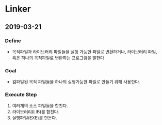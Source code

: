 # Linker
## 2019-03-21

### Define
- 목적파일과 라이브러리 파일들을 실행 가능한 파일로 변환하거나, 라이브러리 파일, 혹은 하나의 목적파일로 변환하는 프로그램을 말한다

### Goal
- 컴파일된 목적 파일들을 하나의 실행가능한 파일로 만들기 위해 사용한다.

### Execute Step
1. 여러개의 소스 파일들을 합친다.
2. 라이브러리(LIB)를 합친다.
3. 실행파일(EXE)를 만든다.